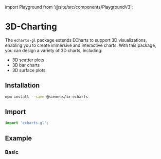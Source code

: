 import Playground from '@site/src/components/PlaygroundV3';

# 3D-Charting

The `echarts-gl` package extends ECharts to support 3D visualizations, enabling you to create immersive and interactive charts.
With this package, you can design a variety of 3D charts, including:

- 3D scatter plots
- 3D bar charts
- 3D surface plots

## Installation

```sh
npm install --save @siemens/ix-echarts
```

## Import

```typescript
import 'echarts-gl';
```

## Example

### Basic

<Playground
height="40rem"
name="echarts-special-3d"
noMargin
examplesByName>
</Playground>
